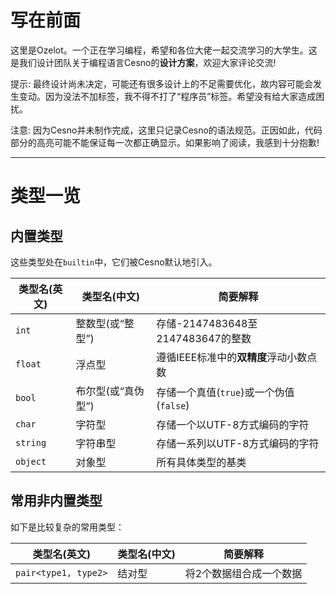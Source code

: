 写在前面
================

这里是Ozelot。一个正在学习编程，希望和各位大佬一起交流学习的大学生。这是我们设计团队关于编程语言Cesno的**设计方案**，欢迎大家评论交流!

提示: 最终设计尚未决定，可能还有很多设计上的不足需要优化，故内容可能会发生变动。因为没法不加标签，我不得不打了“程序员”标签。希望没有给大家造成困扰。

注意: 因为Cesno并未制作完成，这里只记录Cesno的语法规范。正因如此，代码部分的高亮可能不能保证每一次都正确显示。如果影响了阅读，我感到十分抱歉!

----

# 类型一览

## 内置类型

这些类型处在`builtin`中，它们被Cesno默认地引入。

| 类型名(英文) | 类型名(中文)       | 简要解释                                |
| ------------ | ------------------ | --------------------------------------- |
| `int`        | 整数型(或“整型”)   | 存储-2147483648至2147483647的整数       |
| `float`      | 浮点型             | 遵循IEEE标准中的**双精度**浮动小数点数  |
| `bool`       | 布尔型(或“真伪型”) | 存储一个真值(`true`)或一个伪值(`false`) |
| `char`       | 字符型             | 存储一个以UTF-8方式编码的字符           |
| `string`     | 字符串型           | 存储一系列以UTF-8方式编码的字符         |
| `object`     | 对象型             | 所有具体类型的基类                      |

## 常用非内置类型

如下是比较复杂的常用类型：

| 类型名(英文)         | 类型名(中文) | 简要解释                |
| -------------------- | ------------ | ----------------------- |
| `pair<type1, type2>` | 结对型       | 将2个数据组合成一个数据 |


